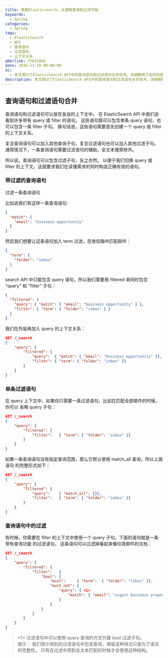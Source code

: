 ```yaml
---
title: 掌握Elasticsearch，从理解查询和过滤开始
keywords:
  - Spring
categories:
  - Spring
tags:
  - ElasticSearch
  - API
  - 查询语句
  - 过滤语句
  - 上下文关系
abbrlink: f56310d4
date: 2016-11-18 00:00:00
ai:
  - 本文探讨了ElasticSearch API中的查询语句和过滤语句合并技术。详细解释了如何在查询语句中嵌入过滤子句以及如何仅使用过滤语句的情况，并举例说明了这两种场景下的JSON格式实现方式。
description: 本文探讨了ElasticSearch API中的查询语句和过滤语句合并技术。详细解释了如何在查询语句中嵌入过滤子句以及如何仅使用过滤语句的情况，并举例说明了这两种场景下的JSON格式实现方式。
---
```


## 查询语句和过滤语句合并

查询语句和过滤语句可以放在各自的上下文中。 在 ElasticSearch API 中我们会看到许多带有 query 或 filter 的语句。 这些语句既可以包含单条 query 语句，也可以包含一条 filter 子句。 换句话说，这些语句需要首先创建一个 query 或 filter 的上下文关系。

复合查询语句可以加入其他查询子句，复合过滤语句也可以加入其他过滤子句。 通常情况下，一条查询语句需要过滤语句的辅助，全文本搜索除外。

所以说，查询语句可以包含过滤子句，反之亦然。 以便于我们切换 query 或 filter 的上下文。这就要求我们在读懂需求的同时构造正确有效的语句。

### 带过滤的查询语句

过滤一条查询语句

比如说我们有这样一条查询语句:

```json
{
  "match": {
    "email": "business opportunity"
  }
}
```

然后我们想要让这条语句加入 term 过滤，在收信箱中匹配邮件：

```json
{
  "term": {
    "folder": "inbox"
  }
}
```

search API 中只能包含 query 语句，所以我们需要用 filtered 来同时包含 "query" 和 "filter" 子句：

```json
{
  "filtered": {
    "query": { "match": { "email": "business opportunity" } },
    "filter": { "term": { "folder": "inbox" } }
  }
}
```

我们在外层再加入 query 的上下文关系：

```json
GET /_search
{
    "query": {
        "filtered": {
            "query":  { "match": { "email": "business opportunity" }},
            "filter": { "term": { "folder": "inbox" }}
        }
    }
}
```

### 单条过滤语句

在 query 上下文中，如果你只需要一条过滤语句，比如在匹配全部邮件的时候，你可以 省略 query 子句：

```json
GET /_search
{
    "query": {
        "filtered": {
            "filter":   { "term": { "folder": "inbox" }}
        }
    }
}
```

如果一条查询语句没有指定查询范围，那么它默认使用 match_all 查询，所以上面语句 的完整形式如下：

```json
GET /_search
{
    "query": {
        "filtered": {
            "query":    { "match_all": {}},
            "filter":   { "term": { "folder": "inbox" }}
        }
    }
}
```

### 查询语句中的过滤

有时候，你需要在 filter 的上下文中使用一个 query 子句。下面的语句就是一条带有查询功能 的过滤语句， 这条语句可以过滤掉看起来像垃圾邮件的文档：

```json
GET /_search
{
    "query": {
        "filtered": {
            "filter":   {
                "bool": {
                    "must":     { "term":  { "folder": "inbox" }},
                    "must_not": {
                        "query": { <1>
                            "match": { "email": "urgent business proposal" }
                        }
                    }
                }
            }
        }
    }
}
```

> <1> 过滤语句中可以使用 query 查询的方式代替 bool 过滤子句。  
> 提示： 我们很少用到的过滤语句中包含查询，保留这种用法只是为了语法的完整性。 只有在过滤中用到全文本匹配的时候才会使用这种结构。
